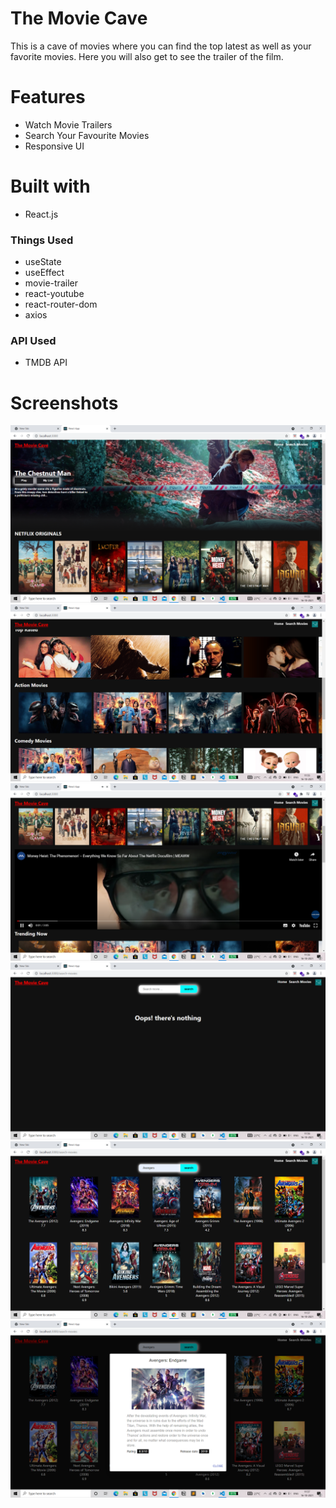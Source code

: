 # The Movie Cave 
This is a cave of movies where you can find the top latest as well as your favorite movies. Here you will also get to see the trailer of the film.

# Features
- Watch Movie Trailers
- Search Your Favourite Movies
- Responsive UI

# Built with
- React.js

### Things Used
- useState 
- useEffect
- movie-trailer
- react-youtube
- react-router-dom
- axios

### API Used
- TMDB API 

# Screenshots
![Home Screen](./src/img/img_1.png)<br/>
![Home Screen](./src/img/img_2.png)<br/>
![Trailer](./src/img/img_3.png)<br/>
![Search Screen](./src/img/img_4.png)<br/>
![Search Screen](./src/img/img_5.png)<br/>
![Movie Box](./src/img/img_6.png)